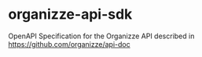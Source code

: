 # organizze-api-sdk
OpenAPI Specification for the Organizze API described in https://github.com/organizze/api-doc
